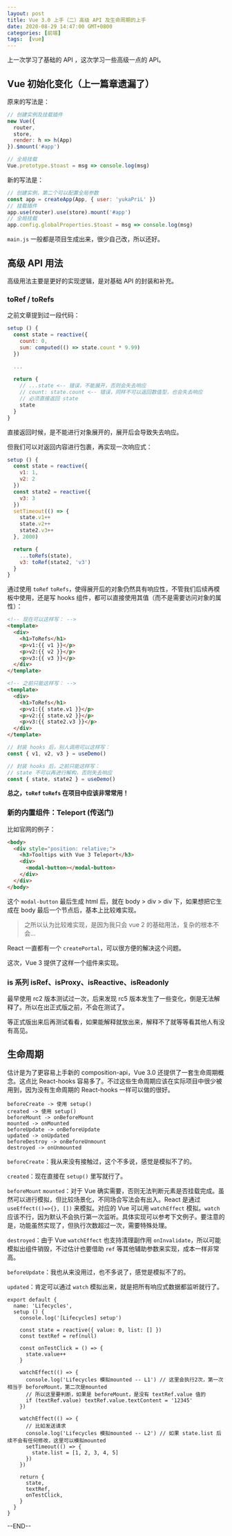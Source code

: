 ```yaml
---
layout: post
title: Vue 3.0 上手（二）高级 API 及生命周期的上手
date: 2020-08-29 14:47:00 GMT+0800
categories: [前端]
tags:  [vue]
---
```


上一次学习了基础的 API ，这次学习一些高级一点的 API。

<!-- more -->

## Vue 初始化变化（上一篇章遗漏了）

原来的写法是：

```js
// 创建实例及挂载插件
new Vue({
  router,
  store,
  render: h => h(App)
}).$mount('#app')

// 全局挂载
Vue.prototype.$toast = msg => console.log(msg)
```

新的写法是：

```js
// 创建实例，第二个可以配置全局参数
const app = createApp(App, { user: 'yukaPriL' })
// 挂载插件
app.use(router).use(store).mount('#app')
// 全局挂载
app.config.globalProperties.$toast = msg => console.log(msg)
```

`main.js` 一般都是项目生成出来，很少自己改，所以还好。


## 高级 API 用法

高级用法主要是更好的实现逻辑，是对基础 API 的封装和补充。

### toRef / toRefs

之前文章提到过一段代码：

```js
setup () {
  const state = reactive({
    count: 0,
    sum: computed(() => state.count * 9.99)
  })

  ...
    
  return {
    // ...state <-- 错误，不能展开，否则会失去响应
    // count: state.count <-- 错误，同样不可以返回数值型，也会失去响应
    // 必须直接返回 state
    state
  }
}
```

直接返回时候，是不能进行对象展开的，展开后会导致失去响应。

但我们可以对返回内容进行包裹，再实现一次响应式：

```js
setup () {
  const state = reactive({
    v1: 1,
    v2: 2
  })
  const state2 = reactive({
    v3: 3
  })
  setTimeout(() => {
    state.v1++
    state.v2++
    state2.v3++
  }, 2000)

  return {
    ...toRefs(state),
    v3: toRef(state2, 'v3')
  }
}
```

通过使用 `toRef` `toRefs`，使得展开后的对象仍然具有响应性，不管我们后续再模板中使用，还是写 hooks 组件，都可以直接使用其值（而不是需要访问对象的属性）：

```html
<!-- 现在可以这样写： -->
<template>
  <div>
    <h1>ToRefs</h1>
    <p>v1:{{ v1 }}</p>
    <p>v2:{{ v2 }}</p>
    <p>v3:{{ v3 }}</p>
  </div>
</template>

<!-- 之前只能这样写： -->
<template>
  <div>
    <h1>ToRefs</h1>
    <p>v1:{{ state.v1 }}</p>
    <p>v2:{{ state.v2 }}</p>
    <p>v3:{{ state2.v3 }}</p>
  </div>
</template>
```

```js
// 封装 hooks 后，别人调用可以这样写：
const { v1, v2, v3 } = useDemo()

// 封装 hooks 后，之前只能这样写：
// state 不可以再进行解构，否则失去响应
const { state, state2 } = useDemo()
```

**总之，`toRef` `toRefs` 在项目中应该非常常用！**

### 新的内置组件：Teleport (传送门)

比如官网的例子：

```html
<body>
  <div style="position: relative;">
    <h3>Tooltips with Vue 3 Teleport</h3>
    <div>
      <modal-button></modal-button>
    </div>
  </div>
</body>
```

这个 `modal-button` 最后生成 html 后，就在 body > div > div 下，如果想把它生成在 body 最后一个节点后，基本上比较难实现。

> 之所以认为比较难实现，是因为我只会 vue 2 的基础用法，复杂的根本不会...

React 一直都有一个 `createPortal`，可以很方便的解决这个问题。

这次，Vue 3 提供了这样一个组件来实现。

### is 系列 isRef、isProxy、isReactive、isReadonly

最早使用 rc2 版本测试过一次，后来发现 rc5 版本发生了一些变化，倒是无法解释了。所以在出正式版之前，不会在测试了。

等正式版出来后再测试看看，如果能解释就放出来，解释不了就等等看其他人有没有高见。

## 生命周期

估计是为了更容易上手新的 composition-api，Vue 3.0 还提供了一套生命周期概念。这点比 React-hooks 容易多了。不过这些生命周期应该在实际项目中很少被用到，因为没有生命周期的 React-hooks 一样可以做的很好。

```
beforeCreate -> 使用 setup()
created -> 使用 setup()
beforeMount -> onBeforeMount
mounted -> onMounted
beforeUpdate -> onBeforeUpdate
updated -> onUpdated
beforeDestroy -> onBeforeUnmount
destroyed -> onUnmounted
```

`beforeCreate`：我从来没有接触过，这个不多说，感觉是模拟不了的。

`created`：现在直接在 `setup()` 里写就行了。

`beforeMount` `mounted`：对于 Vue 确实需要，否则无法判断元素是否挂载完成。虽然可以进行模拟，但比较场景化，不同场合写法会有出入。React 是通过 `useEffect(()=>{}, [])` 来模拟。对应的 Vue 可以用 `watchEffect` 模拟。`watch` 应该不行，因为默认不会执行第一次监听。具体实现可以参考下文例子。要注意的是，功能虽然实现了，但执行次数超过一次，需要特殊处理。

`destroyed`：由于 Vue `watchEffect` 也支持清理副作用 `onInvalidate`，所以可能模拟出组件销毁，不过估计也要借助 `ref` 等其他辅助参数来实现，成本一样非常高。

`beforeUpdate`：我也从来没用过，也不多说了，感觉是模拟不了的。

`updated`：肯定可以通过 `watch` 模拟出来，就是把所有响应式数据都监听就行了。

```
export default {
  name: 'Lifecycles',
  setup () {
    console.log('[Lifecycles] setup')

    const state = reactive({ value: 0, list: [] })
    const textRef = ref(null)

    const onTestClick = () => {
      state.value++
    }

    watchEffect(() => {
      console.log('Lifecycles 模拟mounted -- L1') // 这里会执行2次，第一次相当于 beforeMount，第二次是mounted
      // 所以这里要判断，如果是 beforeMount，是没有 textRef.value 值的
      if (textRef.value) textRef.value.textContent = '12345'
    })
    
    watchEffect(() => {
      // 比如发送请求
      console.log('Lifecycles 模拟mounted -- L2') // 如果 state.list 后续不会有任何修改，这里可以模拟mounted
      setTimeout(() => {
        state.list = [1, 2, 3, 4, 5]
      })
    })

    return {
      state,
      textRef,
      onTestClick,
    }
  }
}
```

--END--
